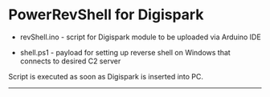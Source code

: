 PowerRevShell for Digispark
==================

- revShell.ino - script for Digispark module to be uploaded via Arduino IDE

- shell.ps1 - payload for setting up reverse shell on Windows that connects to desired C2 server

Script is executed as soon as Digispark is inserted into PC.

------------
